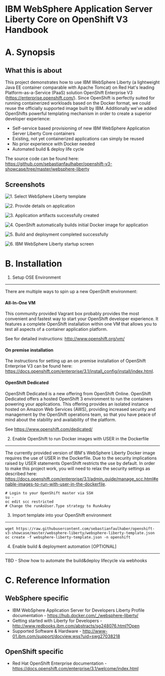 IBM WebSphere Application Server Liberty Core on OpenShift V3 Handbook
======================================================================

A. Synopsis
===========

What this is about
------------------
This project demonstrates how to use IBM WebSphere Liberty (a lightweight Java EE container comparable with Apache Tomcat) on Red Hat's leading  Platform-as-a-Service (PaaS) solution OpenShift Enterprise V3 (https://enterprise.openshift.com/). Since OpenShift is perfectly suited for running containerized workloads based on the Docker format, we could reuse the officially supported image built by IBM. Additionally we've added OpenShifts powerful templating mechanism in order to create a superior developer experience:

* Self-service based provisioning of new IBM WebSphere Application Server Liberty Core containers
* Existing, not yet containerized applications can simply be reused
* No prior experience with Docker needed
* Automated build & deploy life cycle

The source code can be found here: https://github.com/sebastianfaulhaber/openshift-v3-showcase/tree/master/websphere-liberty

Screenshots
------------------
![1. Select WebSphere Liberty template](./doc/01_select_template.png)

![2. Provide details on application](./doc/02_fill_out_template_details.png)

![3. Application artifacts successfully created](./doc/03_template_creation_result.png)

![4. OpenShift automatically builds initial Docker image for application](./doc/04_build_running.png)

![5. Build and deployment completed successfully](./doc/05_build_and_deployment_finished.png)

![6. IBM WebSphere Liberty startup screen](./doc/06_liberty_splashscreen.png)

B. Installation
===============

1. Setup OSE Environment
------------------------
There are multiple ways to spin up a new OpenShift environment:

#### All-In-One VM
This community provided Vagrant box probably provides the most convenient and fastest way to start your OpenShift developer experience. It features a complete OpenShift installation within one VM that allows you to test all aspects of a container application platform.

See for detailed instructions: http://www.openshift.org/vm/

#### On premise installation
The instructions for setting up an on premise installation of OpenShift Enterprise V3 can be found here: https://docs.openshift.com/enterprise/3.1/install_config/install/index.html.

#### OpenShift Dedicated
OpenShift Dedicated is a new offering from OpenShift Online. OpenShift Dedicated offers a hosted OpenShift 3 environment to run the containers powering your applications. This offering provides an isolated instance hosted on Amazon Web Services (AWS), providing increased security and management by the OpenShift operations team, so that you have peace of mind about the stability and availability of the platform.

See https://www.openshift.com/dedicated/

2. Enable OpenShift to run Docker images with USER in the Dockerfile
--------------------------------------------------------------------
The currently provided version of IBM's WebSphere Liberty Docker image requires the use of USER in the Dockerfile. Due to the security implications raised by USER statements OpenShift restricts the use by default. In order to make this project work, you will need to relax the security settings as described here: https://docs.openshift.com/enterprise/3.1/admin_guide/manage_scc.html#enable-images-to-run-with-user-in-the-dockerfile.

```
# Login to your OpenShift master via SSH
su -
oc edit scc restricted
# Change the runAsUser.Type strategy to RunAsAny
```

3. Import template into your OpenShift environment
--------------------------------------------------
```
wget https://raw.githubusercontent.com/sebastianfaulhaber/openshift-v3-showcase/master/websphere-liberty/websphere-liberty-template.json
oc create -f websphere-liberty-template.json -n openshift
```

4. Enable build & deployment automation [OPTIONAL]
---------------------------------------
TBD - Show how to automate the build&deploy lifecycle via webhooks

C. Reference Information
========================

WebSphere specific
------------------
* IBM WebSphere Application Server for Developers Liberty Profile documentation - https://hub.docker.com/_/websphere-liberty/
* Getting started with Liberty for Developers -  http://www.redbooks.ibm.com/abstracts/sg248076.html?Open
* Supported Software & Hardware -  http://www-01.ibm.com/support/docview.wss?uid=swg27038218

OpenShift specific
------------------
* Red Hat OpenShift Enterprise documentation -  https://docs.openshift.com/enterprise/3.1/welcome/index.html

